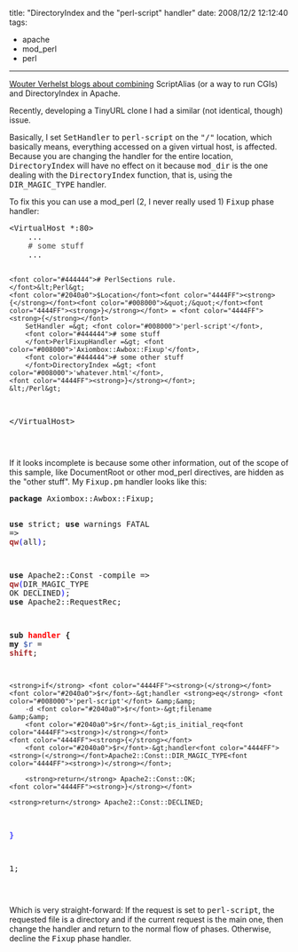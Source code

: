 title: "DirectoryIndex and the \"perl-script\" handler"
date: 2008/12/2 12:12:40
tags:
- apache
- mod_perl
- perl
---
<p><a href="http://www.grep.be/blog/en/computer/play/scriptalias_index.cgi">Wouter Verhelst blogs about combining</a> ScriptAlias (or a way to run CGIs) and DirectoryIndex in Apache.</p>

<p>Recently, developing a TinyURL clone I had a similar (not identical, though) issue.</p>

<p>Basically, I set <tt>SetHandler</tt> to <tt>perl-script</tt> on the <tt>"/"</tt> location, which basically means, everything accessed on a given virtual host, is affected. Because you are changing the handler for the entire location, <tt>DirectoryIndex</tt> will have no effect on it because <tt>mod_dir</tt> is the one dealing with the <tt>DirectoryIndex</tt> function, that is, using the <tt>DIR_MAGIC_TYPE</tt> handler.</p>

<p>To fix this you can use a mod_perl (2, I never really used 1) <tt>Fixup</tt> phase handler:</p>

<p><pre>
&lt;VirtualHost *:80&gt;
	...
	<font color="#444444"># some stuff
	</font>...
	
	<font color="#444444"># PerlSections rule.
	</font>&lt;Perl&gt;
	<font color="#2040a0">$Location</font><font color="4444FF"><strong>{</strong></font><font color="#008000">&quot;/&quot;</font><font color="4444FF"><strong>}</strong></font> = <font color="4444FF"><strong>{</strong></font>
		SetHandler =&gt; <font color="#008000">'perl-script'</font>,
		<font color="#444444"># some stuff
		</font>PerlFixupHandler =&gt; <font color="#008000">'Axiombox::Awbox::Fixup'</font>,
		<font color="#444444"># some other stuff
		</font>DirectoryIndex =&gt; <font color="#008000">'whatever.html'</font>,
	<font color="4444FF"><strong>}</strong></font>;
	&lt;/Perl&gt;

&lt;/VirtualHost&gt;

</pre></p>

<p>If it looks incomplete is because some other information, out of the scope of this sample, like DocumentRoot or other mod_perl directives, are hidden as the "other stuff". My <tt>Fixup.pm</tt> handler looks like this:</p>

<p><pre>
<strong>package</strong> Axiombox::Awbox::Fixup;

<strong>use</strong> strict;
<strong>use</strong> warnings FATAL =&gt; <font color="a52a2a"><strong>qw</strong></font><font color="4444FF"><strong>(</strong></font>all<font color="4444FF"><strong>)</strong></font>;

<strong>use</strong> Apache2::Const -compile =&gt; <font color="a52a2a"><strong>qw</strong></font><font color="4444FF"><strong>(</strong></font>DIR_MAGIC_TYPE OK DECLINED<font color="4444FF"><strong>)</strong></font>;
<strong>use</strong> Apache2::RequestRec;

<strong>sub<font color="ff0000"> handler</font> {</strong>
	<strong>my</strong> <font color="#2040a0">$r</font> = <font color="a52a2a"><strong>shift</strong></font>;

	<strong>if</strong> <font color="4444FF"><strong>(</strong></font><font color="#2040a0">$r</font>-&gt;handler <strong>eq</strong> <font color="#008000">'perl-script'</font> &amp;&amp;
		-d <font color="#2040a0">$r</font>-&gt;filename              &amp;&amp;
		<font color="#2040a0">$r</font>-&gt;is_initial_req<font color="4444FF"><strong>)</strong></font>
	<font color="4444FF"><strong>{</strong></font>
		<font color="#2040a0">$r</font>-&gt;handler<font color="4444FF"><strong>(</strong></font>Apache2::Const::DIR_MAGIC_TYPE<font color="4444FF"><strong>)</strong></font>;

		<strong>return</strong> Apache2::Const::OK;
	<font color="4444FF"><strong>}</strong></font>

	<strong>return</strong> Apache2::Const::DECLINED;
<font color="4444FF"><strong>}</strong></font>

1;

</pre></p>

<p>Which is very straight-forward: If the request is set to <tt>perl-script</tt>, the requested file is a directory and if the current request is the main one, then change the handler and return to the normal flow of phases. Otherwise, decline the <tt>Fixup</tt> phase handler.</p>
